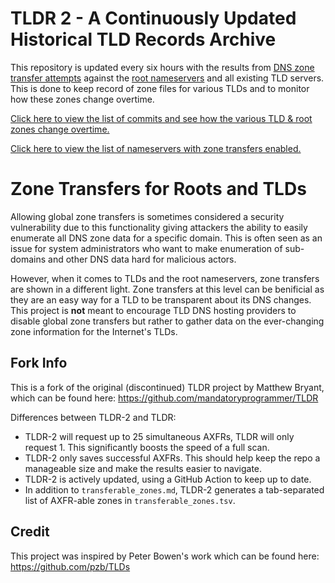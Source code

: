 # TLDR 2 - A Continuously Updated Historical TLD Records Archive
This repository is updated every six hours with the results from [DNS zone transfer attempts](https://en.wikipedia.org/wiki/DNS_zone_transfer) against the [root nameservers](https://en.wikipedia.org/wiki/Root_name_server) and all existing TLD servers. This is done to keep record of zone files for various TLDs and to monitor how these zones change overtime.

[Click here to view the list of commits and see how the various TLD & root zones change overtime.](https://github.com/flotwig/TLDR-2/commits/master)

[Click here to view the list of nameservers with zone transfers enabled.](https://github.com/flotwig/TLDR-2/blob/master/transferable_zones.md)

# Zone Transfers for Roots and TLDs
Allowing global zone transfers is sometimes considered a security vulnerability due to this functionality giving attackers the ability to easily enumerate all DNS zone data for a specific domain. This is often seen as an issue for system administrators who want to make enumeration of sub-domains and other DNS data hard for malicious actors.

However, when it comes to TLDs and the root nameservers, zone transfers are shown in a different light. Zone transfers at this level can be benificial as they are an easy way for a TLD to be transparent about its DNS changes. This project is **not** meant to encourage TLD DNS hosting providers to disable global zone transfers but rather to gather data on the ever-changing zone information for the Internet's TLDs.

## Fork Info
This is a fork of the original (discontinued) TLDR project by Matthew Bryant, which can be found here: https://github.com/mandatoryprogrammer/TLDR

Differences between TLDR-2 and TLDR:
* TLDR-2 will request up to 25 simultaneous AXFRs, TLDR will only request 1. This significantly boosts the speed of a full scan.
* TLDR-2 only saves successful AXFRs. This should help keep the repo a manageable size and make the results easier to navigate.
* TLDR-2 is actively updated, using a GitHub Action to keep up to date.
* In addition to `transferable_zones.md`, TLDR-2 generates a tab-separated list of AXFR-able zones in `transferable_zones.tsv`.

## Credit
This project was inspired by Peter Bowen's work which can be found here: https://github.com/pzb/TLDs

